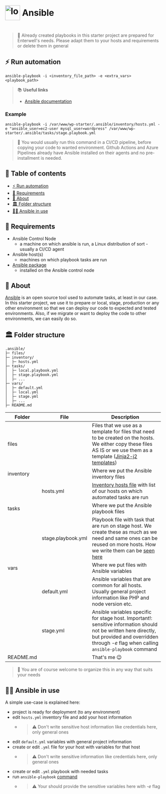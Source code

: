 <h1 style="display: flex; align-items: center;">
  <a style="display: inline-block;" href="https://www.ansible.com/" target="_blank">
    <picture>
      <img width="48" height="48" alt="logo" src="https://cdn.jsdelivr.net/gh/devicons/devicon/icons/ansible/ansible-original-wordmark.svg">
    </picture>
  </a>
  &nbsp;
  <p style="display: inline-block;">Ansible</p>
</h1>

> 🔔 Already created playbooks in this starter project are prepared for Enterwell's needs. Please adapt them to your hosts 
> and requirements or delete them in general

## ⚡ Run automation

```
ansible-playbook -i <inventory_file_path> -e <extra_vars> <playbook_path>
```
> 📚 **Useful links**
> - [Ansible documentation](https://docs.ansible.com/ansible/latest/index.html)

### Example
```
ansible-playbook -i /var/www/wp-starter/.ansible/inventory/hosts.yml -e "ansible_user=ec2-user mysql_user=wordpress" /var/www/wp-starter/.ansible/tasks/stage.playbook.yml
```

> 🔔 You would usually run this command in a CI/CD pipeline, before copying your code to wanted environment. Github Actions 
> and Azure Pipelines already have Ansible installed on their agents and no pre-installment is needed.

## 📖 Table of contents

- [⚡ Run automation](#-run-automation)
- [🔨 Requirements](#-requirements)
- [📘 About](#-about)
- [🏛 Folder structure](#-folder-structure)
- [🧑‍💼 Ansible in use](#-ansible-in-use)

## 🔨 Requirements

- Ansible Control Node
  - a machine on which ansible is run, a Linux distribution of sort - usually a CI/CD agent
- Ansible host(s)
  - machines on which playbook tasks are run
- [Ansible package](https://docs.ansible.com/ansible/latest/installation_guide/installation_distros.html#installing-ansible-on-ubuntu)
  - installed on the Ansible control node

## 📘 About

[Ansible](https://www.ansible.com/) is an open source tool used to automate tasks, at least in our case. In this starter project, we use it to prepare 
or local, stage, production or any other environment so that we can deploy our code to expected and tested environments. Also, 
if we migrate or want to deploy the code to other environments, we can easily do so.

## 🏛 Folder structure

```
.ansible/
├─ files/
├─ inventory/
│  ├─ hosts.yml
├─ tasks/
│  ├─ local.playbook.yml
│  ├─ stage.playbook.yml
│  ├─ ...
├─ vars/
│  ├─ default.yml
│  ├─ local.yml
│  ├─ stage.yml
│  ├─ ...
├─ README.md
```
| Folder    | File               | Description                                                                                                                                                                                                                                             |
|-----------|--------------------|---------------------------------------------------------------------------------------------------------------------------------------------------------------------------------------------------------------------------------------------------------|
| files     |                    | Files that we use as a template for files that need to be created on the hosts. We either copy these files AS IS or we use them as a template ([Jinja2-j2 templates](https://docs.ansible.com/ansible/latest/playbook_guide/playbooks_templating.html)) |
| inventory |                    | Where we put the Ansible inventory files                                                                                                                                                                                                                |
|           | hosts.yml          | [Inventory hosts file](https://docs.ansible.com/ansible/latest/inventory_guide/intro_inventory.html) with list of our hosts on which automated tasks are run                                                                                            |
| tasks     |                    | Where we put the Ansible playbook files                                                                                                                                                                                                                 |
|           | stage.playbook.yml | Playbook file with task that are run on stage host. We create these as much as we need and same ones can be reused on more hosts. How we write them can be [seen here](https://docs.ansible.com/ansible/latest/playbook_guide/playbooks_intro.html)     |
| vars      |                    | Where we put files with Ansible variables                                                                                                                                                                                                               |
|           | default.yml        | Ansible variables that are common for all hosts. Usually general project information like PHP and node version etc.                                                                                                                                     |
|           | stage.yml          | Ansible variables specific for stage host. Important!: sensitive information should not be written here directly, but provided and overridden through _-e_ flag when calling `ansible-playbook` command                                                 |
| README.md |                    | That's me 😉                                                                                                                                                                                                                                            |
> 🔔 You are of course welcome to organize this in any way that suits your needs

## 🧑‍💼 Ansible in use

A simple use-case is explained here:
- project is ready for deployment (to any environment)
- edit `hosts.yml` inventory file and add your host information
  - > ⚠ Don't write sensitive host information like credentials here, only general ones
- edit `default.yml` variables with general project information
- create or edit `.yml` file for your host with variables for that host
  - > ⚠ Don't write sensitive information like credentials here, only general ones
- create or edit `.yml` playbook with needed tasks
- run `ansible-playbook` [command](#-run-automation)
  - > ⚠ Your should provide the sensitive variables here with _-e_ flag